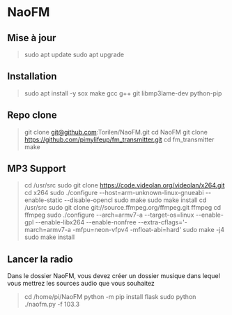 # NaoFM
## Mise à jour
> sudo apt update
> sudo apt upgrade
## Installation
> sudo apt install -y sox make gcc g++ git libmp3lame-dev python-pip
## Repo clone
> git clone git@github.com:Torilen/NaoFM.git
> cd NaoFM
> git clone https://github.com/pimylifeup/fm_transmitter.git
> cd fm_transmitter
> make
## MP3 Support
>cd /usr/src sudo 
>git clone https://code.videolan.org/videolan/x264.git 
>cd x264 
>sudo ./configure --host=arm-unknown-linux-gnueabi --enable-static --disable-opencl 
>sudo make 
>sudo make install
>cd /usr/src 
>sudo git clone git://source.ffmpeg.org/ffmpeg.git ffmpeg 
>cd ffmpeg
>sudo ./configure --arch=armv7-a --target-os=linux --enable-gpl --enable-libx264 --enable-nonfree --extra-cflags='-march=armv7-a -mfpu=neon-vfpv4 -mfloat-abi=hard'
>sudo make -j4 
>sudo make install
## Lancer la radio
Dans le dossier NaoFM, vous devez créer un dossier musique dans lequel vous mettrez les sources audio que vous souhaitez
>cd /home/pi/NaoFM
>python -m pip install flask
>sudo python ./naofm.py -f 103.3
